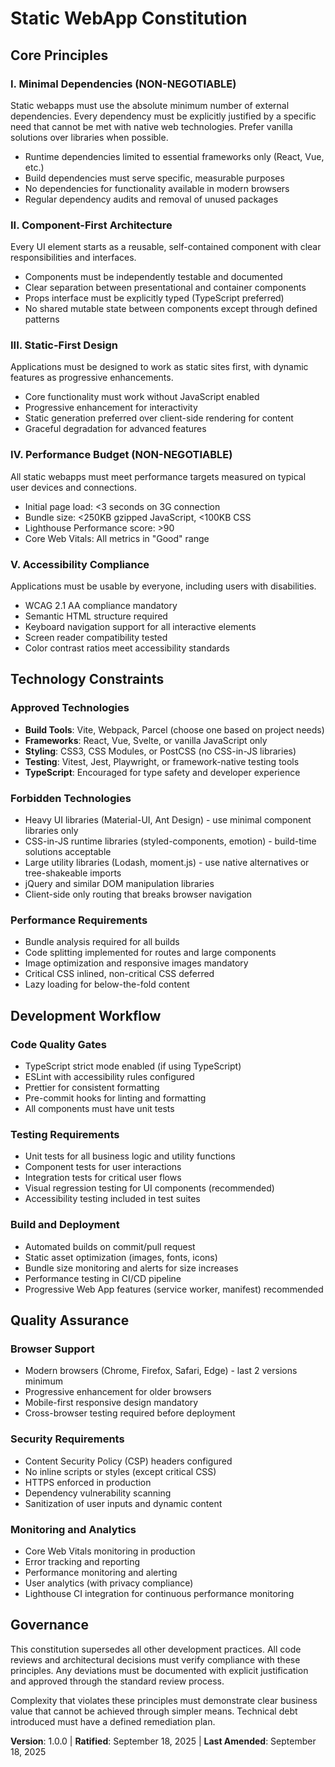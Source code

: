 # Static WebApp Constitution

## Core Principles

### I. Minimal Dependencies (NON-NEGOTIABLE)
Static webapps must use the absolute minimum number of external dependencies. Every dependency must be explicitly justified by a specific need that cannot be met with native web technologies. Prefer vanilla solutions over libraries when possible.
- Runtime dependencies limited to essential frameworks only (React, Vue, etc.)
- Build dependencies must serve specific, measurable purposes
- No dependencies for functionality available in modern browsers
- Regular dependency audits and removal of unused packages

### II. Component-First Architecture
Every UI element starts as a reusable, self-contained component with clear responsibilities and interfaces.
- Components must be independently testable and documented
- Clear separation between presentational and container components  
- Props interface must be explicitly typed (TypeScript preferred)
- No shared mutable state between components except through defined patterns

### III. Static-First Design
Applications must be designed to work as static sites first, with dynamic features as progressive enhancements.
- Core functionality must work without JavaScript enabled
- Progressive enhancement for interactivity
- Static generation preferred over client-side rendering for content
- Graceful degradation for advanced features

### IV. Performance Budget (NON-NEGOTIABLE)
All static webapps must meet performance targets measured on typical user devices and connections.
- Initial page load: <3 seconds on 3G connection
- Bundle size: <250KB gzipped JavaScript, <100KB CSS
- Lighthouse Performance score: >90
- Core Web Vitals: All metrics in "Good" range

### V. Accessibility Compliance
Applications must be usable by everyone, including users with disabilities.
- WCAG 2.1 AA compliance mandatory
- Semantic HTML structure required
- Keyboard navigation support for all interactive elements
- Screen reader compatibility tested
- Color contrast ratios meet accessibility standards

## Technology Constraints

### Approved Technologies
- **Build Tools**: Vite, Webpack, Parcel (choose one based on project needs)
- **Frameworks**: React, Vue, Svelte, or vanilla JavaScript only
- **Styling**: CSS3, CSS Modules, or PostCSS (no CSS-in-JS libraries)
- **Testing**: Vitest, Jest, Playwright, or framework-native testing tools
- **TypeScript**: Encouraged for type safety and developer experience

### Forbidden Technologies
- Heavy UI libraries (Material-UI, Ant Design) - use minimal component libraries only
- CSS-in-JS runtime libraries (styled-components, emotion) - build-time solutions acceptable
- Large utility libraries (Lodash, moment.js) - use native alternatives or tree-shakeable imports
- jQuery and similar DOM manipulation libraries
- Client-side only routing that breaks browser navigation

### Performance Requirements
- Bundle analysis required for all builds
- Code splitting implemented for routes and large components
- Image optimization and responsive images mandatory
- Critical CSS inlined, non-critical CSS deferred
- Lazy loading for below-the-fold content

## Development Workflow

### Code Quality Gates
- TypeScript strict mode enabled (if using TypeScript)
- ESLint with accessibility rules configured
- Prettier for consistent formatting
- Pre-commit hooks for linting and formatting
- All components must have unit tests

### Testing Requirements
- Unit tests for all business logic and utility functions
- Component tests for user interactions
- Integration tests for critical user flows
- Visual regression testing for UI components (recommended)
- Accessibility testing included in test suites

### Build and Deployment
- Automated builds on commit/pull request
- Static asset optimization (images, fonts, icons)
- Bundle size monitoring and alerts for size increases
- Performance testing in CI/CD pipeline
- Progressive Web App features (service worker, manifest) recommended

## Quality Assurance

### Browser Support
- Modern browsers (Chrome, Firefox, Safari, Edge) - last 2 versions minimum
- Progressive enhancement for older browsers
- Mobile-first responsive design mandatory
- Cross-browser testing required before deployment

### Security Requirements
- Content Security Policy (CSP) headers configured
- No inline scripts or styles (except critical CSS)
- HTTPS enforced in production
- Dependency vulnerability scanning
- Sanitization of user inputs and dynamic content

### Monitoring and Analytics
- Core Web Vitals monitoring in production
- Error tracking and reporting
- Performance monitoring and alerting
- User analytics (with privacy compliance)
- Lighthouse CI integration for continuous performance monitoring

## Governance

This constitution supersedes all other development practices. All code reviews and architectural decisions must verify compliance with these principles. Any deviations must be documented with explicit justification and approved through the standard review process.

Complexity that violates these principles must demonstrate clear business value that cannot be achieved through simpler means. Technical debt introduced must have a defined remediation plan.

**Version**: 1.0.0 | **Ratified**: September 18, 2025 | **Last Amended**: September 18, 2025